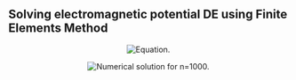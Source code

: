 ## Solving electromagnetic potential DE using Finite Elements Method
<p align="center">
<img src="https://github.com/pawel002/fem-diff-equation/blob/main/images/equation.png"
     title="Equation."
     style="display: inline-block; margin: 0 auto; max-width: 300px">
</p>

<p align="center">
<img src="https://github.com/pawel002/fem-diff-equation/blob/main/images/equation.png"
      title="Numerical solution for n=1000."
      style="display: inline-block; margin: 0 auto; max-width: 300px">
</p>

